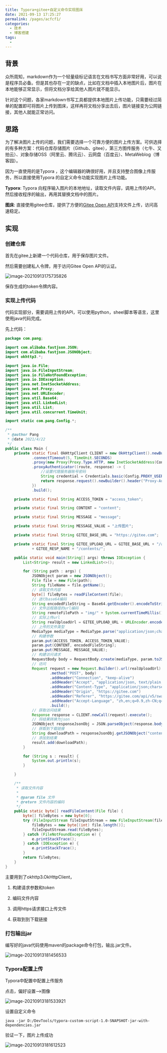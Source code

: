 ```yaml
---
title: Typora+gitee+自定义命令实现图床
date: 2021-09-13 17:25:27
permalink: /pages/acfcf1/
categories:
  - 技术
  - 博客搭建
tags:
  - 
---
```


## 背景

众所周知，markdown作为一个轻量级标记语言在文档书写方面非常好用，可以说是程序员必备。但是其也存在一定的缺点，比如在文档中插入本地图片后，图片在本地能够正常显示，但将文档分享给其他人图片就不能显示。

针对这个问题，各家markdown书写工具都提供本地图片上传功能，只需要经过简单的配置即可将图片上传到图床，这样再将文档分享出去后，图片链接变为公网链接，其他人就能正常访问。

## 思路		

为了解决图片上传的问题，我们需要选择一个可靠方便的图片上传方案。可供选择的有多种方案：代码仓库存储图片（Github、gitee），第三方图传服务（七牛、又拍云）、对象存储OSS（阿里云、腾讯云）、云网盘（百度云）、MetaWeblog（博客园）。

因为一直使用的是Typora ，这个编辑器的确很好用，并且支持整合图像上传服务，所以直接使用Typora 的自定义命令功能实现图片上传功能。



**Typora**: Typora 向程序输入图片的本地地址，读取文件内容，调用上传的API，然后接收程序的输出，再用其替换文档中的图片。

**图床**: 直接使用gitee仓库，提供了方便的[Gitee Open API](https://gitee.com/api/v5/swagger)支持文件上传，访问高速稳定。

## 实现

### 创建仓库

首先在gitee上新建一个代码仓库，用于保存图片文件。

然后需要创建私人令牌，用于访问Gitee Open API的认证。

![image-20210913175735826](https://gitee.com/vicxsl/img/raw/master/img/1631527056235/image-20210913175735826.png)

保存生成的token令牌内容。



### 实现上传代码

代码实现部分，需要调用上传的API，可以使用python，sheel脚本等语言，这里使用java代码完成。

先上代码：

```java
package com.pang;

import com.alibaba.fastjson.JSON;
import com.alibaba.fastjson.JSONObject;
import okhttp3.*;

import java.io.File;
import java.io.FileInputStream;
import java.io.FileNotFoundException;
import java.io.IOException;
import java.net.InetSocketAddress;
import java.net.Proxy;
import java.net.URLEncoder;
import java.util.Base64;
import java.util.LinkedList;
import java.util.List;
import java.util.concurrent.TimeUnit;

import static com.pang.Config.*;

/**
 * @author Pang
 * @date 2021/4/22
 */
public class Main {
    private static final OkHttpClient CLIENT = new OkHttpClient().newBuilder()
            .connectTimeout(5, TimeUnit.SECONDS)
            .proxy(new Proxy(Proxy.Type.HTTP, new InetSocketAddress(Config.PROXY_HOST, 8080)))
            .proxyAuthenticator((route, response) -> {
                //设置代理服务器账号密码
                String credential = Credentials.basic(Config.PROXY_USERNAME, Config.PROXY_PASSWORD);
                return response.request().newBuilder().header("Proxy-Authorization", credential).build();
            })
            .build();

    private static final String ACCESS_TOKEN = "access_token";

    private static final String CONTENT = "content";

    private static final String MESSAGE = "message";

    private static final String MESSAGE_VALUE = "上传图片";

    private static final String GITEE_BASE_URL = "https://gitee.com";

    private static final String GITEE_UPLOAD_URL = GITEE_BASE_URL + "/api/v5/repos/" + GITEE_USER_NAME + "/"
            + GITEE_RESP_NAME + "/contents/";

    public static void main(String[] args) throws IOException {
        List<String> result = new LinkedList<>();

        for (String path : args) {
            JSONObject param = new JSONObject();
            File file = new File(path);
            String fileName = file.getName();
            // 读取文件内容
            byte[] fileBytes = readFileContent(file);
            // 进行base64编码
            String encodedFileString = Base64.getEncoder().encodeToString(fileBytes);
            // 文件远程路径的url编码
            String remoteFilePath = "img/" + System.currentTimeMillis() + "/" + fileName;
            // 实际上传url
            String realUploadUrl = GITEE_UPLOAD_URL + URLEncoder.encode(remoteFilePath);
            // 上传的文件类型
            MediaType mediaType = MediaType.parse("application/json;charset=UTF-8");
            // 构建参数
            param.put(ACCESS_TOKEN, ACCESS_TOKEN_VALUE);
            param.put(CONTENT, encodedFileString);
            param.put(MESSAGE, MESSAGE_VALUE);
            // 构建访问请求
            RequestBody body = RequestBody.create(mediaType, param.toJSONString());
            // 访问
            Request request = new Request.Builder().url(realUploadUrl)
                    .method("POST", body)
                    .addHeader("Connection", "keep-alive")
                    .addHeader("Accept", "application/json, text/plain, */*")
                    .addHeader("Content-Type", "application/json;charset=UTF-8")
                    .addHeader("Origin", "https://gitee.com")
                    .addHeader("Referer", "https://gitee.com/api/v5/swagger")
                    .addHeader("Accept-Language", "zh,en;q=0.9,zh-CN;q=0.8")
                    .build();
            // 获取访问结果
            Response response = CLIENT.newCall(request).execute();
            // 将结果转换为json
            JSONObject responseJsonObj = JSON.parseObject(response.body().string());
            // 获取到下载链接
            String downloadPath = responseJsonObj.getJSONObject("content").getString("download_url");
            // 添加到结果
            result.add(downloadPath);
        }

        for (String s : result) {
            System.out.println(s);
        }

    }

    /**
     * 读取文件内容
     *
     * @param file 文件
     * @return 文件内容的编码
     */
    public static byte[] readFileContent(File file) {
        byte[] fileBytes = new byte[0];
        try (FileInputStream fileInputStream = new FileInputStream(file)) {
            fileBytes = new byte[(int) file.length()];
            fileInputStream.read(fileBytes);
        } catch (FileNotFoundException e) {
            e.printStackTrace();
        } catch (IOException e) {
            e.printStackTrace();
        }
        return fileBytes;
    }
}

```

主要用到了okhttp3.OkHttpClient，

1. 构建请求参数和token

2. 编码文件内容

3. 调用https请求接口上传文件

4. 获取到到下载链接

   

### 打包输出jar

编写好的java代码使用maven的package命令打包，输出.jar文件。

![image-20210913181456533](https://gitee.com/vicxsl/img/raw/master/img/1631528096969/image-20210913181456533.png)

### Typora配置上传



Typora中配置中配置上传服务

点击，偏好设置-->图像

![image-20210913181533921](https://gitee.com/vicxsl/img/raw/master/img/1631528134288/image-20210913181533921.png)

设置自定义命令

 `java -jar D:/DevTools/typora-custom-script-1.0-SNAPSHOT-jar-with-dependencies.jar`

验证一下，图片上传成功

![image-20210913181612523](https://gitee.com/vicxsl/img/raw/master/img/1631528172887/image-20210913181612523.png)